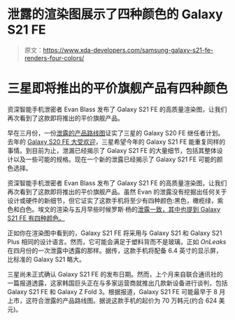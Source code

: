 # 泄露的渲染图展示了四种颜色的 Galaxy S21 FE

> 原文：<https://www.xda-developers.com/samsung-galaxy-s21-fe-renders-four-colors/>

# 三星即将推出的平价旗舰产品有四种颜色

资深智能手机泄密者 Evan Blass 发布了 Galaxy S21 FE 的高质量渲染图，让我们再次看到了这款即将推出的平价旗舰产品。

早在三月份，一份[泄露的产品路线图](https://www.xda-developers.com/samsung-next-unpacked-galaxy-s21-fe-leaked-product-roadmap/)证实了三星的 Galaxy S20 FE 继任者计划。去年的 [Galaxy S20 FE 大受欢迎](https://www.xda-developers.com/samsung-galaxy-s20-fe-review/)，三星希望今年的 Galaxy S21 FE 能重复同样的事情。到目前为止，泄漏已经揭示了 Galaxy S21 FE 的大量细节，包括其整体设计以及一些可能的规格。现在一个新的泄露已经揭示了 Galaxy S21 FE 可能的颜色选择。

资深智能手机泄密者 Evan Blass 发布了 Galaxy S21 FE 的高质量渲染图，让我们再次看到了这款即将推出的平价旗舰产品。虽然 Evan 的泄露没有挖掘出任何关于设计或硬件的新细节，但它证实了这款手机将至少有四种颜色:黑色，橄榄绿，紫色和白色。埃文的渲染与五月早些时候罗斯·杨的[泄露一致，其中也提到 Galaxy S21 FE 有四种颜色。](https://twitter.com/DSCCRoss/status/1389274283491221505?ref_src=twsrc%5Etfw%7Ctwcamp%5Etweetembed%7Ctwterm%5E1389274283491221505%7Ctwgr%5E%7Ctwcon%5Es1_&ref_url=https%3A%2F%2Fwww.gsmarena.com%2Fsamsung_galaxy_s21_fe_to_enter_mass_production_in_july-news-48977.php)

正如你在渲染图中看到的，Galaxy S21 FE 将采用与 Galaxy S21 和 Galaxy S21 Plus 相同的设计语言。然而，它可能会满足于塑料背而不是玻璃，正如 *OnLeaks* 在四月份的一次泄露中透露的那样。据传，这款手机将配备 6.4 英寸的显示屏，比标准的 Galaxy S21 略大。

三星尚未正式确认 Galaxy S21 FE 的发布日期。然而，上个月来自联合通讯社的一篇报道透露，这家韩国巨头正在与多家运营商就推出几款新设备进行谈判，包括 Galaxy S21 FE 和 Galaxy Z Fold 3。根据报道，Galaxy S21 FE 可能最早于 8 月上市，这符合泄露的产品路线图。据说这款手机的起价为 70 万韩元(约合 624 美元)。